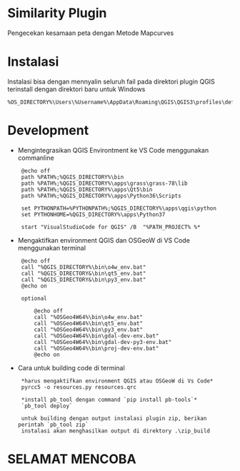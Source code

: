 # Similarity Plugin

Pengecekan kesamaan peta dengan Metode Mapcurves


# Instalasi

Instalasi bisa dengan mennyalin seluruh fail pada direktori plugin QGIS terinstall
dengan direktori baru
untuk Windows 
   
    %OS_DIRECTORY%\Users\%Username%\AppData\Roaming\QGIS\QGIS3\profiles\default\python\plugins
    
# Development


*  Mengintegrasikan QGIS Environtment ke VS Code menggunakan commanline

        @echo off
        path %PATH%;%QGIS_DIRECTORY%\bin
        path %PATH%;%QGIS_DIRECTORY%\apps\grass\grass-78\lib
        path %PATH%;%QGIS_DIRECTORY%\apps\Qt5\bin
        path %PATH%;%QGIS_DIRECTORY%\apps\Python36\Scripts
        
        set PYTHONPATH=%PYTHONPATH%;%QGIS_DIRECTORY%\apps\qgis\python
        set PYTHONHOME=%QGIS_DIRECTORY%\apps\Python37  
        
        start "VisualStudioCode for QGIS" /B  "%PATH_PROJECT% %*




*  Mengaktifkan environment QGIS dan OSGeoW di VS Code menggunakan terminal

        @echo off
        call "%QGIS_DIRECTORY%\bin\o4w_env.bat"
        call "%QGIS_DIRECTORY&\bin\qt5_env.bat"
        call "%QGIS_DIRECTORY&\bin\py3_env.bat"
        @echo on
        
        optional
        
            @echo off
            call "%OSGeo4W64%\bin\o4w_env.bat"
            call "%OSGeo4W64%\bin\qt5_env.bat"
            call "%OSGeo4W64%\bin\py3_env.bat"
            call "%OSGeo4W64%\bin\gdal-dev-env.bat"
            call "%OSGeo4W64%\bin\gdal-dev-py3-env.bat"
            call "%OSGeo4W64%\bin\proj-dev-env.bat"
            @echo on


*  Cara untuk building code di terminal

        *harus mengaktifkan environment QGIS atau OSGeoW di Vs Code*
        pyrcc5 -o resources.py resources.qrc
        
        *install pb_tool dengan command `pip install pb-tools`*
        `pb_tool deploy`
        
        untuk building dengan output instalasi plugin zip, berikan perintah `pb_tool zip`
        instalasi akan menghasilkan output di direktory .\zip_build
        
# SELAMAT MENCOBA
